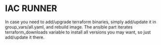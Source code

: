 # IAC RUNNER

In case you need to add/upgrade terraform binaries, simply add/update it in group_vars/all.yaml, and rebuild image. The ansible part iterates terraform_downloads variable to install all versions you may want, so just add/update it there.